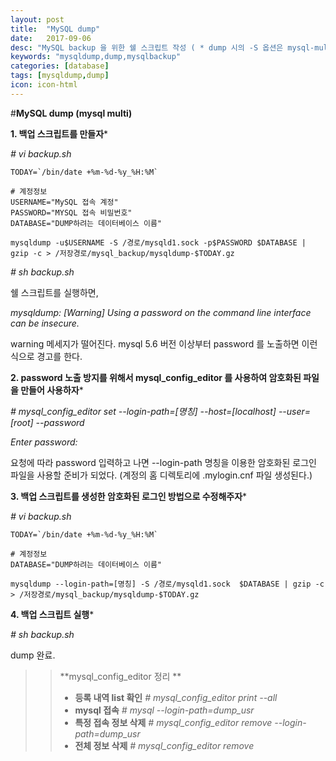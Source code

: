 ```yaml
---
layout: post
title:  "MySQL dump"
date:   2017-09-06
desc: "MySQL backup 을 위한 쉘 스크립트 작성 ( * dump 시의 -S 옵션은 mysql-multi 환경이기 때문에 사용함)"
keywords: "mysqldump,dump,mysqlbackup"
categories: [database]
tags: [mysqldump,dump]
icon: icon-html
---
```


#**MySQL dump (mysql multi)**

**1. 백업 스크립트를 만들자***

 _# vi backup.sh_

	TODAY=`/bin/date +%m-%d-%y_%H:%M`

	# 계정정보
	USERNAME="MySQL 접속 계정"
	PASSWORD="MYSQL 접속 비밀번호"
	DATABASE="DUMP하려는 데이터베이스 이름"

	mysqldump -u$USERNAME -S /경로/mysqld1.sock -p$PASSWORD $DATABASE | gzip -c > /저장경로/mysql_backup/mysqldump-$TODAY.gz
	
 _# sh backup.sh_

 쉘 스크립트를 실행하면,

 *mysqldump: [Warning] Using a password on the command line interface can be insecure.*

 warning 메세지가 떨어진다.
 mysql 5.6 버전 이상부터 password 를 노출하면 이런식으로 경고를 한다.

**2. password  노출 방지를 위해서 mysql_config_editor 를 사용하여 암호화된 파일을 만들어 사용하자***

 _# mysql_config_editor set --login-path=[명칭] --host=[localhost] --user=[root] --password_
 
 _Enter password:_

 요청에 따라 password 입력하고 나면
--login-path 명칭을 이용한 암호화된 로그인 파일을 사용할 준비가 되었다.
(계정의 홈 디렉토리에  .mylogin.cnf 파일 생성된다.)


**3. 백업 스크립트를 생성한 암호화된 로그인 방법으로 수정해주자***

 _# vi backup.sh_
	
	TODAY=`/bin/date +%m-%d-%y_%H:%M`

	# 계정정보
	DATABASE="DUMP하려는 데이터베이스 이름"

	mysqldump --login-path=[명칭] -S /경로/mysqld1.sock  $DATABASE | gzip -c > /저장경로/mysql_backup/mysqldump-$TODAY.gz

**4. 백업 스크립트 실행***

 _# sh backup.sh_

 dump 완료.


>>  **mysql_config_editor 정리 **
>>
>> - **등록 내역 list 확인**
>> *# mysql_config_editor print --all*
>> - **mysql 접속**
>> *# mysql --login-path=dump_usr*
>> - **특정 접속 정보 삭제** 
>> *# mysql_config_editor remove --login-path=dump_usr*
>> - **전체 정보 삭제**
>>  *# mysql_config_editor remove* 
